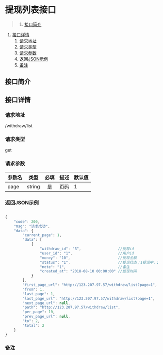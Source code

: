 # 提现列表接口

>1. [接口简介](#接口简介 "接口简介")
1. [接口详情](#接口详情 "接口详情")
	1. [请求地址](#请求地址 "请求地址")
	1. [请求类型](#请求类型 "请求类型")
	1. [请求参数](#请求参数 "请求参数")
	1. [返回JSON示例](#返回JSON示例 "返回JSON示例")
	1. [备注](#备注 "备注")



## 接口简介


## 接口详情 

### 请求地址
/withdraw/list

### 请求类型
get

### 请求参数
| 参数名 | 类型 | 必填 | 描述 | 默认值 |
| --- | :---: | :---: | --- | --- |
| page | string | 是 | 页码 | 1 |



### 返回JSON示例
```javascript

{
    "code": 200,
    "msg": "请求成功",
    "data": {
        "current_page": 1,
        "data": [
            {
                "withdraw_id": "3",                 //提现id
                "user_id": "1",                     //用户id
                "money": "10",                      //提现金额
                "status": "1",                      //提现状态：1提现中，2提现成功，3提现失败
                "note": "1",                        //备注
                "created_at": "2018-08-10 00:00:00" //提现时间
            }
        ],
        "first_page_url": "http://123.207.97.57/withdraw/list?page=1",
        "from": 1,
        "last_page": 1,
        "last_page_url": "http://123.207.97.57/withdraw/list?page=1",
        "next_page_url": null,
        "path": "http://123.207.97.57/withdraw/list",
        "per_page": 10,
        "prev_page_url": null,
        "to": 2,
        "total": 2
    }
}

```

### 备注
